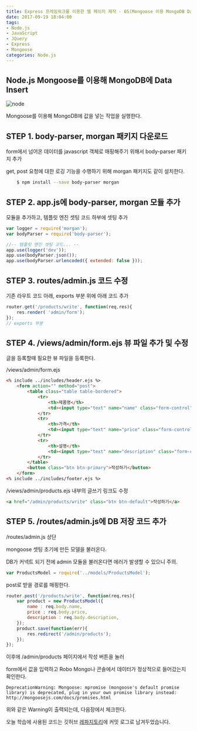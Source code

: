 ```yaml
---
title: Express 프레임워크를 이용한 웹 페이지 제작 - 05(Mongoose 이용 MongoDB Data Insert하기)
date: 2017-09-19 18:04:00
tags: 
- Node.js
- JavaScript
- JQuery
- Express
- Mongoose
categories: Node.js
---
```


## **Node.js Mongoose를 이용해 MongoDB에 Data Insert**

![node](/images/node.png)

Mongoose를 이용해 MongoDB에 값을 넣는 작업을 실행한다.

## STEP 1. body-parser, morgan 패키지 다운로드
form에서 넘어온 데이터를 javascript 객체로 매핑해주기 위해서 body-parser 패키지 추가

get, post 요청에 대한 로깅 기능을 수행하기 위해 morgan 패키지도 같이 설치한다.
```bash
    $ npm install --save body-parser morgan
```
## STEP 2. app.js에 body-parser, morgan 모듈 추가
모듈을 추가하고, 템플릿 엔진 셋팅 코드 하부에 셋팅 추가
```javascript
var logger = require('morgan');
var bodyParser = require('body-parser');

//-- 템플릿 엔진 셋팅 코드... --
app.use(logger('dev'));
app.use(bodyParser.json());
app.use(bodyParser.urlencoded({ extended: false }));
```

## STEP 3. routes/admin.js 코드 수정

기존 라우트 코드 아래, exports 부분 위에 아래 코드 추가

```javascript
router.get('/products/write', function(req,res){
    res.render( 'admin/form');
});
// exports 부분
```

## STEP 4. /views/admin/form.ejs 뷰 파일 추가 및 수정

글을 등록할때 필요한 뷰 파일을 등록한다.

/views/admin/form.ejs
```html
<% include ../includes/header.ejs %>
    <form action="" method="post">
        <table class="table table-bordered">
            <tr>
                <th>제품명</th>
                <td><input type="text" name="name" class="form-control"/></td>
            </tr>
            <tr>
                <th>가격</th>
                <td><input type="text" name="price" class="form-control"/></td>
            </tr>
            <tr>
                <th>설명</th>
                <td><input type="text" name="description" class="form-control"/></td>
            </tr>
        </table>
        <button class="btn btn-primary">작성하기</button>
    </form>
<% include ../includes/footer.ejs %>
```

/views/admin/products.ejs 내부의 글쓰기 링크도 수정

```html
<a href="/admin/products/write" class="btn btn-default">작성하기</a>
```

## STEP 5. /routes/admin.js에 DB 저장 코드 추가

/routes/admin.js 상단

mongoose 셋팅 초기에 만든 모델을 불러온다.

DB가 커넥트 되기 전에 admin 모듈을 불러온다면 에러가 발생할 수 있으니 주의.
```javascript
var ProductsModel = require('../models/ProductsModel');
```
post로 받을 경로를 매핑한다.
```javascript
router.post('/products/write', function(req,res){
    var product = new ProductsModel({
        name : req.body.name,
        price : req.body.price,
        description : req.body.description,
    });
    product.save(function(err){
        res.redirect('/admin/products');
    });
});
```

이후에 /admin/products 페이지에서 작성 버튼을 눌러

form에서 값을 입력하고 Robo Mongo나 콘솔에서 데이터가 정상적으로 들어갔는지 확인한다.

```
DeprecationWarning: Mongoose: mpromise (mongoose's default promise library) is deprecated, plug in your own promise library instead: http://mongoosejs.com/docs/promises.html
```
위와 같은 Warning이 출력되는데, 다음장에서 체크한다.

오늘 학습에 사용된 코드는 깃허브 [레파지토리](https://github.com/xmfpes/node-project/commit/7cd5f650eb7e66083b6f37a403fce946c2a41fbb)에 커밋 로그로 남겨두었습니다.